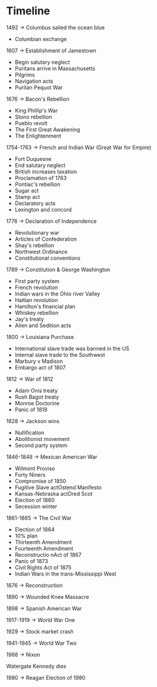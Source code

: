# Timeline

1492 -> Columbus sailed the ocean blue

- Columbian exchange

1607 -> Establishment of Jamestown

- Begin salutary neglect
- Puritans arrive in Massachusetts
- Pilgrims
- Navigation acts
- Puritan Pequot War

1676 -> Bacon's Rebellion

- King Phillip's War
- Stono rebellion
- Pueblo revolt
- The First Great Awakening
- The Enlightenment

1754-1763 -> French and Indian War (Great War for Empire)

- Fort Duquesne
- End salutary neglect
- British increases taxation
- Proclamation of 1763
- Pontiac's rebellion
- Sugar act
- Stamp act
- Declaratory acts
- Lexington and concord

1776 -> Declaration of Independence

- Revolutionary war
- Articles of Confederation
- Shay's rebellion
- Northwest Ordinance
- Constitutional conventions

1789 -> Constitution & George Washington

- First party system
- French revolution
- Indian wars in the Ohio river Valley
- Haitian revolution
- Hamilton's financial plan
- Whiskey rebellion
- Jay's treaty
- Alien and Sedition acts

1800 -> Louisiana Purchase

- International slave trade was banned in the US
- Internal slave trade to the Southwest
- Marbury v Madison
- Embargo act of 1807

1812 -> War of 1812

- Adam Onis treaty
- Rush Bagot treaty
- Monroe Doctorine
- Panic of 1819

1828 -> Jackson wins

- Nullification
- Abolitionist movement
- Second party system

1846-1848 -> Mexican American War

- Wilmont Proviso
- Forty Niners
- Compromise of 1850
- Fugitive Slave actOstend Manifesto
- Kansas-Nebraska actDred Scot
- Election of 1860
- Secession winter

1861-1865 -> The Civil War

- Election of 1864
- 10% plan
- Thirteenth Amendment
- Fourteenth Amendment
- Reconstructio nAct of 1867
- Panic of 1873
- Civil Rights Act of 1875
- Indian Wars in the trans-Mississippi West

1876 -> Reconstruction

1890 -> Wounded Knee Massacre

1898 -> Spanish American War

1917-1919 -> World War One

1929 -> Stock market crash

1941-1945 -> World War Two

1968 -> Nixon

Watergate
Kennedy dies

1980 -> Reagan Election of 1980

